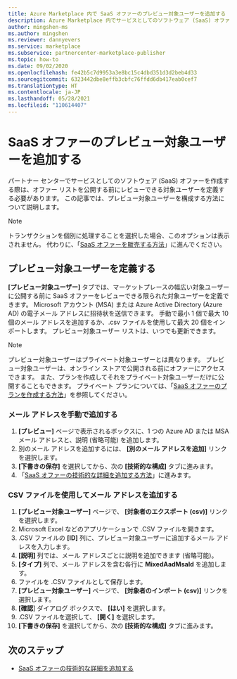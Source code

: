 ```yaml
---
title: Azure Marketplace 内で SaaS オファーのプレビュー対象ユーザーを追加する
description: Azure Marketplace 内でサービスとしてのソフトウェア (SaaS) オファーのプレビュー対象ユーザーを追加します。
author: mingshen-ms
ms.author: mingshen
ms.reviewer: dannyevers
ms.service: marketplace
ms.subservice: partnercenter-marketplace-publisher
ms.topic: how-to
ms.date: 09/02/2020
ms.openlocfilehash: fe42b5c7d9953a3e8bc15c4dbd351d3d2beb4d33
ms.sourcegitcommit: 6323442dbe8effb3cbfc76ffdd6db417eab0cef7
ms.translationtype: HT
ms.contentlocale: ja-JP
ms.lasthandoff: 05/28/2021
ms.locfileid: "110614407"
---
```

# <a name="add-a-preview-audience-for-a-saas-offer"></a>SaaS オファーのプレビュー対象ユーザーを追加する

パートナー センターでサービスとしてのソフトウェア (SaaS) オファーを作成する際は、オファー リストを公開する前にレビューできる対象ユーザーを定義する必要があります。 この記事では、プレビュー対象ユーザーを構成する方法について説明します。

> [!NOTE]
> トランザクションを個別に処理することを選択した場合、このオプションは表示されません。 代わりに、「[SaaS オファーを販売する方法](create-new-saas-offer-marketing.md)」に進んでください。

## <a name="define-a-preview-audience"></a>プレビュー対象ユーザーを定義する

**[プレビュー対象ユーザー]** タブでは、マーケットプレースの幅広い対象ユーザーに公開する前に SaaS オファーをレビューできる限られた対象ユーザーを定義できます。 Microsoft アカウント (MSA) または Azure Active Directory (Azure AD) の電子メール アドレスに招待状を送信できます。 手動で最小 1 個で最大 10 個のメール アドレスを追加するか、.csv ファイルを使用して最大 20 個をインポートします。 プレビュー対象ユーザー リストは、いつでも更新できます。

> [!NOTE]
> プレビュー対象ユーザーはプライベート対象ユーザーとは異なります。 プレビュー対象ユーザーは、オンライン ストアで公開される前にオファーにアクセスできます。 また、プランを作成してそれをプライベート対象ユーザーだけに公開することもできます。 プライベート プランについては、「[SaaS オファーのプランを作成する方法](create-new-saas-offer-plans.md)」を参照してください。

### <a name="add-email-addresses-manually"></a>メール アドレスを手動で追加する

1. **[プレビュー]** ページで表示されるボックスに、1 つの Azure AD または MSA メール アドレスと、説明 (省略可能) を追加します。
1. 別のメール アドレスを追加するには、 **[別のメール アドレスを追加]** リンクを選択します。
1. **[下書きの保存]** を選択してから、次の **[技術的な構成]** タブに進みます。
1. 「[SaaS オファーの技術的な詳細を追加する方法](create-new-saas-offer-technical.md)」に進みます。

### <a name="add-email-addresses-using-the-csv-file"></a>CSV ファイルを使用してメール アドレスを追加する

1. **[プレビュー対象ユーザー]** ページで、 **[対象者のエクスポート (csv)]** リンクを選択します。
1. Microsoft Excel などのアプリケーションで .CSV ファイルを開きます。
1. .CSV ファイルの **[ID]** 列に、プレビュー対象ユーザーに追加するメール アドレスを入力します。
1. **[説明]** 列では、メール アドレスごとに説明を追加できます (省略可能)。
1. **[タイプ]** 列で、メール アドレスを含む各行に **MixedAadMsaId** を追加します。
1. ファイルを .CSV ファイルとして保存します。
1. **[プレビュー対象ユーザー]** ページで、 **[対象者のインポート (csv)]** リンクを選択します。
1. **[確認**] ダイアログ ボックスで、 **[はい]** を選択します。
1. .CSV ファイルを選択して、 **[開く]** を選択します。
1. **[下書きの保存]** を選択してから、次の **[技術的な構成]** タブに進みます。

## <a name="next-steps"></a>次のステップ

- [SaaS オファーの技術的な詳細を追加する](create-new-saas-offer-technical.md)
